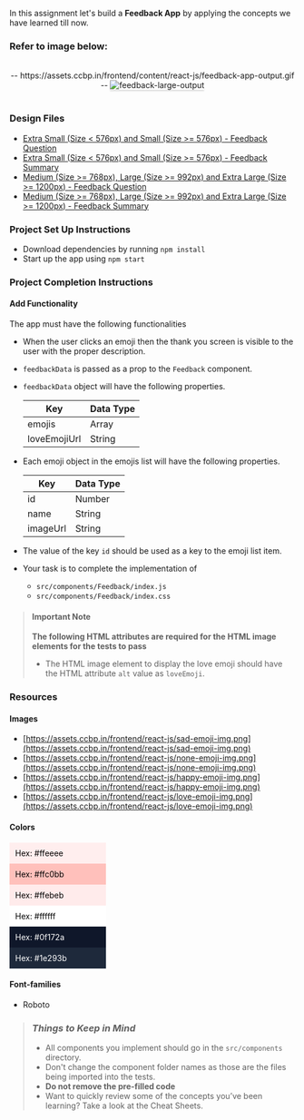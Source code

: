 In this assignment let's build a **Feedback App** by applying the concepts we have learned till now.

### Refer to image below:

<br/>
<div style="text-align: center;">
-- https://assets.ccbp.in/frontend/content/react-js/feedback-app-output.gif --

<img src="https://assets.ccbp.in/frontend/content/react-js/feedback-app-output.gif" alt="feedback-large-output" style="max-width:70%;box-shadow:0 2.8px 2.2px rgba(0, 0, 0, 0.12)">

</div>

<br/>

### Design Files

- [Extra Small (Size < 576px) and Small (Size >= 576px) - Feedback Question](https://assets.ccbp.in/frontend/content/react-js/feedback-app-question-sm-output.png)
- [Extra Small (Size < 576px) and Small (Size >= 576px) - Feedback Summary](https://assets.ccbp.in/frontend/content/react-js/feedback-app-summary-sm-output.png)
- [Medium (Size >= 768px), Large (Size >= 992px) and Extra Large (Size >= 1200px) - Feedback Question](https://assets.ccbp.in/frontend/content/react-js/feedback-app-question-lg-output.png)
- [Medium (Size >= 768px), Large (Size >= 992px) and Extra Large (Size >= 1200px) - Feedback Summary](https://assets.ccbp.in/frontend/content/react-js/feedback-app-summary-lg-output.png)

### Project Set Up Instructions

- Download dependencies by running `npm install`
- Start up the app using `npm start`

### Project Completion Instructions

#### Add Functionality

The app must have the following functionalities

- When the user clicks an emoji then the thank you screen is visible to the user
  with the proper description.
- `feedbackData` is passed as a prop to the `Feedback` component.
- `feedbackData` object will have the following properties.

  | Key          | Data Type |
  | ------------ | --------- |
  | emojis       | Array     |
  | loveEmojiUrl | String    |

- Each emoji object in the emojis list will have the following properties.

  | Key      | Data Type |
  | -------- | --------- |
  | id       | Number    |
  | name     | String    |
  | imageUrl | String    |

- The value of the key `id` should be used as a key to the emoji list item.

- Your task is to complete the implementation of
  - `src/components/Feedback/index.js`
  - `src/components/Feedback/index.css`

> #### Important Note
>
> **The following HTML attributes are required for the HTML image elements for the tests to pass**
>
> - The HTML image element to display the love emoji should have the HTML
>   attribute `alt` value as `loveEmoji`.

### Resources

#### Images

- [https://assets.ccbp.in/frontend/react-js/sad-emoji-img.png](https://assets.ccbp.in/frontend/react-js/sad-emoji-img.png)
- [https://assets.ccbp.in/frontend/react-js/none-emoji-img.png](https://assets.ccbp.in/frontend/react-js/none-emoji-img.png)
- [https://assets.ccbp.in/frontend/react-js/happy-emoji-img.png](https://assets.ccbp.in/frontend/react-js/happy-emoji-img.png)
- [https://assets.ccbp.in/frontend/react-js/love-emoji-img.png](https://assets.ccbp.in/frontend/react-js/love-emoji-img.png)

#### Colors

<div style="background-color: #ffeeee; width: 150px; padding: 10px; color: black">Hex: #ffeeee</div>
<div style="background-color: #ffc0bb; width: 150px; padding: 10px; color: black">Hex: #ffc0bb</div>
<div style="background-color: #ffebeb; width: 150px; padding: 10px; color: black">Hex: #ffebeb</div>
<div style="background-color: #ffffff; width: 150px; padding: 10px; color: black">Hex: #ffffff</div>
<div style="background-color: #0f172a; width: 150px; padding: 10px; color: white">Hex: #0f172a</div>
<div style="background-color: #1e293b; width: 150px; padding: 10px; color: white">Hex: #1e293b</div>

#### Font-families

- Roboto

> ### _Things to Keep in Mind_
>
> - All components you implement should go in the `src/components` directory.
> - Don't change the component folder names as those are the files being
>   imported into the tests.
> - **Do not remove the pre-filled code**
> - Want to quickly review some of the concepts you’ve been learning? Take a
>   look at the Cheat Sheets.
